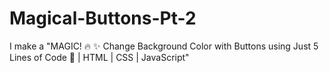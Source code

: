 # Magical-Buttons-Pt-2
I make a "MAGIC! 🔥 ✨ Change Background Color with Buttons using Just 5 Lines of Code 🤯 | HTML | CSS | JavaScript"

